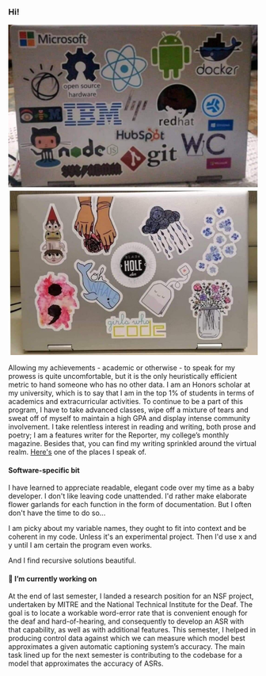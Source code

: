 ### Hi!
![my laptop's dark past and somewhat brighter now](106564225_3541836019164036_3673715140980197464_o.jpg)

Allowing my achievements - academic or otherwise - to speak for my prowess is quite uncomfortable, but it is the only heuristically efficient metric to hand someone who has no other data. I am an Honors scholar at my university, which is to say that I am in the top 1% of students in terms of academics and extracurricular activities. To continue to be a part of this program, I have to take advanced classes, wipe off a mixture of tears and sweat off of myself to maintain a high GPA and display intense community involvement. I take relentless interest in reading and writing, both prose and poetry; I am a features writer for the Reporter, my college’s monthly magazine. Besides that, you can find my writing sprinkled around the virtual realm. [Here's](https://medium.com/@priontidipitanasir) one of the places I speak of.

#### Software-specific bit
I have learned to appreciate readable, elegant code over my time as a baby developer. I don't like leaving code unattended. I'd rather make elaborate flower garlands for each function in the form of documentation. But I often don't have the time to do so...

I am picky about my variable names, they ought to fit into context and be coherent in my code. Unless it's an experimental project. Then I'd use x and y until I am certain the program even works. 

And I find recursive solutions beautiful. 

#### 🔭 I’m currently working on
At the end of last semester, I landed a research position for an NSF project, undertaken by MITRE and the National Technical Institute for the Deaf. The goal is to locate a workable word-error rate that is convenient enough for the deaf and hard-of-hearing, and consequently to develop an ASR with that capability, as well as with additional features. This semester, I helped in producing control data against which we can measure which model best approximates a given automatic captioning system’s accuracy. The main task lined up for the next semester is contributing to the codebase for a model that approximates the accuracy of ASRs. 
